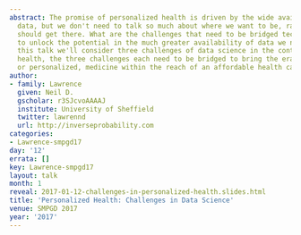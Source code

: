 ```yaml
---
abstract: The promise of personalized health is driven by the wide availability of
  data, but we don't need to talk so much about where we want to be, rather how we
  should get there. What are the challenges that need to be bridged technologically
  to unlock the potential in the much greater availability of data we now have? In
  this talk we'll consider three challenges of data science in the context of personalized
  health, the three challenges each need to be bridged to bring the era of true precision,
  or personalized, medicine within the reach of an affordable health care service.
author:
- family: Lawrence
  given: Neil D.
  gscholar: r3SJcvoAAAAJ
  institute: University of Sheffield
  twitter: lawrennd
  url: http://inverseprobability.com
categories:
- Lawrence-smpgd17
day: '12'
errata: []
key: Lawrence-smpgd17
layout: talk
month: 1
reveal: 2017-01-12-challenges-in-personalized-health.slides.html
title: 'Personalized Health: Challenges in Data Science'
venue: SMPGD 2017
year: '2017'
---
```

